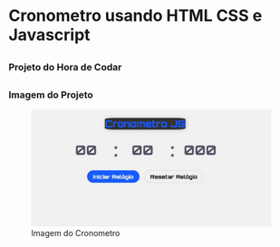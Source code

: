 ## <h1 > Cronometro usando HTML CSS e Javascript </h1>
## <h3> Projeto do  Hora de Codar </h3>
## <h3> Imagem do Projeto </h3>
<div>
    <figure>
        <img src="./img/clock.jpg" alt="image-page">
        <figcaption> Imagem do Cronometro </figcaption>
    </figure>
</div>